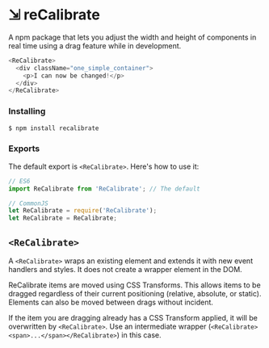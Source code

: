 # ⇲ reCalibrate 

A npm package that lets you adjust the width and height of components in real time using a drag feature while in development.

```js
<ReCalibrate>
  <div className="one_simple_container">
    <p>I can now be changed!</p>
  </div>
</ReCalibrate>
```


### Installing

```bash
$ npm install recalibrate
```

### Exports

The default export is `<ReCalibrate>`.
Here's how to use it:

```js
// ES6
import ReCalibrate from 'ReCalibrate'; // The default

// CommonJS
let ReCalibrate = require('ReCalibrate');
let ReCalibrate = ReCalibrate;
```

## `<ReCalibrate>`

A `<ReCalibrate>` wraps an existing element and extends it with new event handlers and styles.
It does not create a wrapper element in the DOM.

ReCalibrate items are moved using CSS Transforms. This allows items to be dragged regardless of their current
positioning (relative, absolute, or static). Elements can also be moved between drags without incident.

If the item you are dragging already has a CSS Transform applied, it will be overwritten by `<ReCalibrate>`. Use
an intermediate wrapper (`<ReCalibrate><span>...</span></ReCalibrate>`) in this case.
